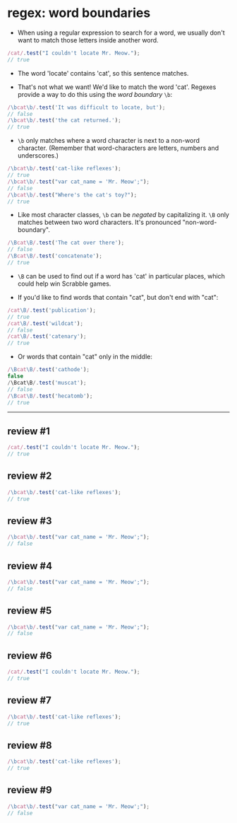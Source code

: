 # regex: word boundaries

- When using a regular expression to search for a word, we usually don't want to match those letters inside another word.

```js
/cat/.test("I couldn't locate Mr. Meow.");
// true
```

- The word 'locate' contains 'cat', so this sentence matches.

- That's not what we want! We'd like to match the word 'cat'. Regexes provide a way to do this using the _word boundary_ `\b`:

```js
/\bcat\b/.test('It was difficult to locate, but');
// false
/\bcat\b/.test('the cat returned.');
// true
```

- `\b` only matches where a word character is next to a non-word character. (Remember that word-characters are letters, numbers and underscores.)

```js
/\bcat\b/.test('cat-like reflexes');
// true
/\bcat\b/.test("var cat_name = 'Mr. Meow';");
// false
/\bcat\b/.test("Where's the cat's toy?");
// true
```

- Like most character classes, `\b` can be _negated_ by capitalizing it. `\B` only matches between two word characters. It's pronounced "non-word-boundary".

```js
/\Bcat\B/.test('The cat over there');
// false
/\Bcat\B/.test('concatenate');
// true
```

- `\B` can be used to find out if a word has 'cat' in particular places, which could help win Scrabble games.

- If you'd like to find words that contain "cat", but don't end with "cat":

```js
/cat\B/.test('publication');
// true
/cat\B/.test('wildcat');
// false
/cat\B/.test('catenary');
// true
```

- Or words that contain "cat" only in the middle:

```js
/\Bcat\B/.test('cathode');
false
/\Bcat\B/.test('muscat');
// false
/\Bcat\B/.test('hecatomb');
// true
```

---

## review #1

```js
/cat/.test("I couldn't locate Mr. Meow.");
// true
```

## review #2

```js
/\bcat\b/.test('cat-like reflexes');
// true
```

## review #3

```js
/\bcat\b/.test("var cat_name = 'Mr. Meow';");
// false
```

## review #4

```js
/\bcat\b/.test("var cat_name = 'Mr. Meow';");
// false
```

## review #5

```js
/\bcat\b/.test("var cat_name = 'Mr. Meow';");
// false
```

## review #6

```js
/cat/.test("I couldn't locate Mr. Meow.");
// true
```

## review #7

```js
/\bcat\b/.test('cat-like reflexes');
// true
```

## review #8

```js
/\bcat\b/.test('cat-like reflexes');
// true
```

## review #9

```js
/\bcat\b/.test("var cat_name = 'Mr. Meow';");
// false
```
